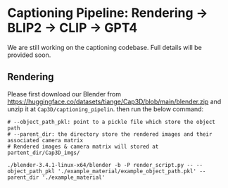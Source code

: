 # Captioning Pipeline: Rendering -> BLIP2 -> CLIP -> GPT4
We are still working on the captioning codebase. Full details will be provided soon.

## Rendering
Please first download our Blender from https://huggingface.co/datasets/tiange/Cap3D/blob/main/blender.zip and unzip it at `Cap3D/captioning_pipelin`. then run the below command:
```
# --object_path_pkl: point to a pickle file which store the object path
# --parent_dir: the directory store the rendered images and their associated camera matrix
# Rendered images & camera matrix will stored at partent_dir/Cap3D_imgs/

./blender-3.4.1-linux-x64/blender -b -P render_script.py -- --object_path_pkl './example_material/example_object_path.pkl' --parent_dir './example_material'
```

